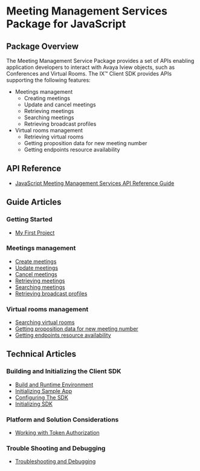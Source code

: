 # Meeting Management Services Package for JavaScript

## Package Overview

The Meeting Management Service Package provides a set of APIs enabling application developers to interact with Avaya Iview objects, such as Conferences and Virtual Rooms. The IX&trade; Client SDK provides APIs supporting the following features:

* Meetings management
  * Creating meetings
  * Update and cancel meetings
  * Retrieving meetings
  * Searching meetings
  * Retrieving broadcast profiles
* Virtual rooms management
  * Retrieving virtual rooms
  * Getting proposition data for new meeting number
  * Getting endpoints resource availability

## API Reference

* <a href='api_refs/index.html' target='_blank'>JavaScript Meeting Management Services API Reference Guide</a>

## Guide Articles

### Getting Started

* <a href='guide/my_first_project.gsp'>My First Project</a>

### Meetings management

* <a href='guide/create_meetings.gsp'>Create meetings</a>
* <a href='guide/update_meetings.gsp'>Update meetings</a>
* <a href='guide/delete_meetings.gsp'>Cancel meetings</a>
* <a href='guide/retrieve_meetings.gsp'>Retrieving meetings</a>
* <a href='guide/searching_meetings.gsp'>Searching meetings</a>
* <a href='guide/retrieve_broadcast_profiles.gsp'>Retrieving broadcast profiles</a>

### Virtual rooms management

* <a href='guide/searching_virtual_rooms.gsp'>Searching virtual rooms</a>
* <a href='guide/getting_proposition_data.gsp'>Getting proposition data for new meeting number</a>
* <a href='guide/getting_endpoints_availability.gsp'>Getting endpoints resource availability</a>

## Technical Articles

### Building and Initializing the Client SDK

* <a href='tech/build_and_runtime_environment.gsp'>Build and Runtime Environment</a>
* <a href='tech/configuring_the_sample_app.gsp'>Initializing Sample App</a>
* <a href='tech/configuring_the_sdk.gsp'>Configuring The SDK</a>
* <a href='tech/initializing_sdk.gsp'>Initializing SDK</a>

### Platform and Solution Considerations

* <a href='tech/working_token_auth.gsp'>Working with Token Authorization</a>

### Trouble Shooting and Debugging

* <a href='tech/troubleshooting_and_debugging.gsp'>Troubleshooting and Debugging</a>

